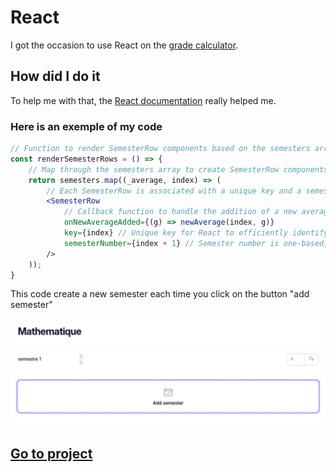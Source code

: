 # React <Badge type="tip" text="JS" />

I got the occasion to use React on the [grade calculator](../../projects/grades-calculator.md).

## How did I do it

To help me with that, the [React documentation](https://react.dev/learn) really helped me.

### Here is an exemple of my code


```jsx
// Function to render SemesterRow components based on the semesters array
const renderSemesterRows = () => {
    // Map through the semesters array to create SemesterRow components
    return semesters.map((_average, index) => (
        // Each SemesterRow is associated with a unique key and a semester number
        <SemesterRow
            // Callback function to handle the addition of a new average for the current semester
            onNewAverageAdded={(g) => newAverage(index, g)}
            key={index} // Unique key for React to efficiently identify each SemesterRow0
            semesterNumber={index + 1} // Semester number is one-based, so index + 1
        />
    ));
}

```

This code create a new semester each time you click on the button "add semester" 

![show the add semester button](../../images/addsemesterbutton.png)

## [Go to project](../../projects/grades-calculator.md)
